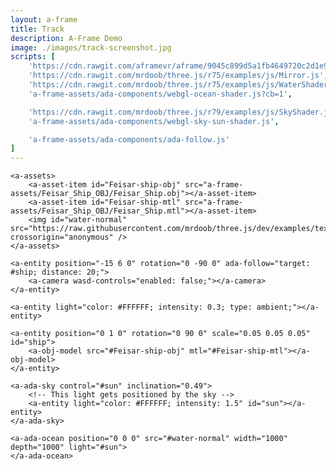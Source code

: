 ```yaml
---
layout: a-frame
title: Track
description: A-Frame Demo
image: ./images/track-screenshot.jpg
scripts: [
	'https://cdn.rawgit.com/aframevr/aframe/9045c899d5a1fb4649720c2d1e9f530209533f23/dist/aframe.js', # master at the time of writing
	'https://cdn.rawgit.com/mrdoob/three.js/r75/examples/js/Mirror.js', # For a-ada-ocean
	'https://cdn.rawgit.com/mrdoob/three.js/r75/examples/js/WaterShader.js', # For a-ada-ocean
	'a-frame-assets/ada-components/webgl-ocean-shader.js?cb=1',

	'https://cdn.rawgit.com/mrdoob/three.js/r79/examples/js/SkyShader.js', # For the sky/sun
	'a-frame-assets/ada-components/webgl-sky-sun-shader.js',

	'a-frame-assets/ada-components/ada-follow.js'
]
---
```


<a-scene fog="type: linear; color: #ECECEC; far: 100;" isMobile inspector stats>

	<a-assets>
		<a-asset-item id="Feisar-ship-obj" src="a-frame-assets/Feisar_Ship_OBJ/Feisar_Ship.obj"></a-asset-item>
		<a-asset-item id="Feisar-ship-mtl" src="a-frame-assets/Feisar_Ship_OBJ/Feisar_Ship.mtl"></a-asset-item>
		<img id="water-normal" src="https://raw.githubusercontent.com/mrdoob/three.js/dev/examples/textures/waternormals.jpg" crossorigin="anonymous" />
	</a-assets>

	<a-entity position="-15 6 0" rotation="0 -90 0" ada-follow="target: #ship; distance: 20;">
		<a-camera wasd-controls="enabled: false;"></a-camera>
	</a-entity>

	<a-entity light="color: #FFFFFF; intensity: 0.3; type: ambient;"></a-entity>

	<a-entity position="0 1 0" rotation="0 90 0" scale="0.05 0.05 0.05" id="ship">
		<a-obj-model src="#Feisar-ship-obj" mtl="#Feisar-ship-mtl"></a-obj-model>
	</a-entity>

	<a-ada-sky control="#sun" inclination="0.49">
		<!-- This light gets positioned by the sky -->
		<a-entity light="color: #FFFFFF; intensity: 1.5" id="sun"></a-entity>
	</a-ada-sky>

	<a-ada-ocean position="0 0 0" src="#water-normal" width="1000" depth="1000" light="#sun">
	</a-ada-ocean>

</a-scene>

<script>

</script>